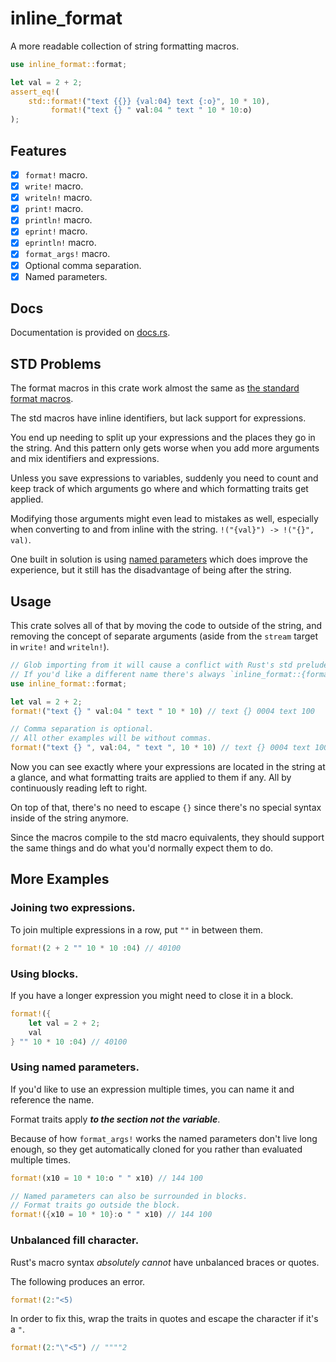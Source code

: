 # inline_format

A more readable collection of string formatting macros.

```rs
use inline_format::format;

let val = 2 + 2;
assert_eq!(
	std::format!("text {{}} {val:04} text {:o}", 10 * 10),
	     format!("text {} " val:04 " text " 10 * 10:o)
);
```

## Features

- [x] `format!` macro.
- [x] `write!` macro.
- [x] `writeln!` macro.
- [x] `print!` macro.
- [x] `println!` macro.
- [x] `eprint!` macro.
- [x] `eprintln!` macro.
- [x] `format_args!` macro.
- [x] Optional comma separation.
- [x] Named parameters.

## Docs

Documentation is provided on [docs.rs](https://docs.rs/inline_format).

## STD Problems

The format macros in this crate work almost the same as [the standard format macros](https://doc.rust-lang.org/std/fmt/index.html).

The std macros have inline identifiers, but lack support for expressions.

You end up needing to split up your expressions and the places they go in the string. And this pattern only gets worse when you add more arguments and mix identifiers and expressions.

Unless you save expressions to variables, suddenly you need to count and keep track of which arguments go where and which formatting traits get applied.

Modifying those arguments might even lead to mistakes as well, especially when converting to and from inline with the string. `!("{val}") -> !("{}", val)`.

One built in solution is using [named parameters](https://doc.rust-lang.org/std/fmt/index.html#named-parameters) which does improve the experience, but it still has the disadvantage of being after the string.

## Usage

This crate solves all of that by moving the code to outside of the string, and removing the concept of separate arguments (aside from the `stream` target in `write!` and `writeln!`).

```rs
// Glob importing from it will cause a conflict with Rust's std prelude.
// If you'd like a different name there's always `inline_format::{format as iformat}`.
use inline_format::format;

let val = 2 + 2;
format!("text {} " val:04 " text " 10 * 10) // text {} 0004 text 100

// Comma separation is optional.
// All other examples will be without commas.
format!("text {} ", val:04, " text ", 10 * 10) // text {} 0004 text 100
```

Now you can see exactly where your expressions are located in the string at a glance, and what formatting traits are applied to them if any. All by continuously reading left to right.

On top of that, there's no need to escape `{}` since there's no special syntax inside of the string anymore.

Since the macros compile to the std macro equivalents, they should support the same things and do what you'd normally expect them to do.

## More Examples

### Joining two expressions.

To join multiple expressions in a row, put `""` in between them.

```rs
format!(2 + 2 "" 10 * 10 :04) // 40100
```

### Using blocks.

If you have a longer expression you might need to close it in a block.

```rs
format!({
	let val = 2 + 2;
	val
} "" 10 * 10 :04) // 40100
```

### Using named parameters.

If you'd like to use an expression multiple times, you can name it and reference the name.

Format traits apply ***to the section not the variable***.

Because of how `format_args!` works the named parameters don't live long enough, so they get automatically cloned for you rather than evaluated multiple times.

```rs
format!(x10 = 10 * 10:o " " x10) // 144 100

// Named parameters can also be surrounded in blocks.
// Format traits go outside the block.
format!({x10 = 10 * 10}:o " " x10) // 144 100
```

### Unbalanced fill character.

Rust's macro syntax *absolutely cannot* have unbalanced braces or quotes.

The following produces an error.

```rs
format!(2:"<5)
```

In order to fix this, wrap the traits in quotes and escape the character if it's a `"`.

```rs
format!(2:"\"<5") // """"2
```
